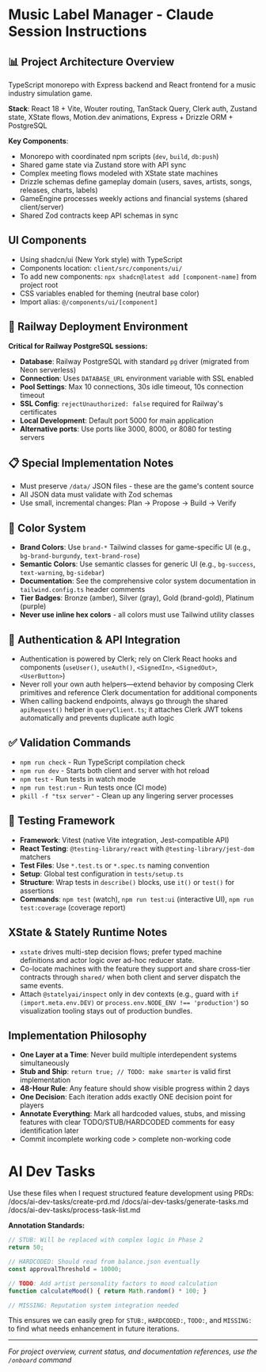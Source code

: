 # Music Label Manager - Claude Session Instructions

## 📊 Project Architecture Overview
TypeScript monorepo with Express backend and React frontend for a music industry simulation game.

**Stack**: React 18 + Vite, Wouter routing, TanStack Query, Clerk auth, Zustand state, XState flows, Motion.dev animations, Express + Drizzle ORM + PostgreSQL

**Key Components**:
- Monorepo with coordinated npm scripts (`dev`, `build`, `db:push`)
- Shared game state via Zustand store with API sync
- Complex meeting flows modeled with XState state machines
- Drizzle schemas define gameplay domain (users, saves, artists, songs, releases, charts, labels)
- GameEngine processes weekly actions and financial systems (shared client/server)
- Shared Zod contracts keep API schemas in sync

## UI Components

- Using shadcn/ui (New York style) with TypeScript
- Components location: `client/src/components/ui/`
- To add new components: `npx shadcn@latest add [component-name]` from project root
- CSS variables enabled for theming (neutral base color)
- Import alias: `@/components/ui/[component]`

## 🚨 Railway Deployment Environment
**Critical for Railway PostgreSQL sessions:**
- **Database**: Railway PostgreSQL with standard `pg` driver (migrated from Neon serverless)
- **Connection**: Uses `DATABASE_URL` environment variable with SSL enabled
- **Pool Settings**: Max 10 connections, 30s idle timeout, 10s connection timeout
- **SSL Config**: `rejectUnauthorized: false` required for Railway's certificates
- **Local Development**: Default port 5000 for main application
- **Alternative ports**: Use ports like 3000, 8000, or 8080 for testing servers

## 📋 Special Implementation Notes
- Must preserve `/data/` JSON files - these are the game's content source
- All JSON data must validate with Zod schemas
- Use small, incremental changes: Plan → Propose → Build → Verify

## 🎨 Color System
- **Brand Colors**: Use `brand-*` Tailwind classes for game-specific UI (e.g., `bg-brand-burgundy`, `text-brand-rose`)
- **Semantic Colors**: Use semantic classes for generic UI (e.g., `bg-success`, `text-warning`, `bg-sidebar`)
- **Documentation**: See the comprehensive color system documentation in `tailwind.config.ts` header comments
- **Tier Badges**: Bronze (amber), Silver (gray), Gold (brand-gold), Platinum (purple)
- **Never use inline hex colors** - all colors must use Tailwind utility classes

## 🔐 Authentication & API Integration
- Authentication is powered by Clerk; rely on Clerk React hooks and components (`useUser()`, `useAuth()`, `<SignedIn>`, `<SignedOut>`, `<UserButton>`)
- Never roll your own auth helpers—extend behavior by composing Clerk primitives and reference Clerk documentation for additional components
- When calling backend endpoints, always go through the shared `apiRequest()` helper in `queryClient.ts`; it attaches Clerk JWT tokens automatically and prevents duplicate auth logic

## ✅ Validation Commands
- `npm run check` - Run TypeScript compilation check
- `npm run dev` - Starts both client and server with hot reload
- `npm test` - Run tests in watch mode
- `npm run test:run` - Run tests once (CI mode)
- `pkill -f "tsx server"` - Clean up any lingering server processes

## 🧪 Testing Framework
- **Framework**: Vitest (native Vite integration, Jest-compatible API)
- **React Testing**: `@testing-library/react` with `@testing-library/jest-dom` matchers
- **Test Files**: Use `*.test.ts` or `*.spec.ts` naming convention
- **Setup**: Global test configuration in `tests/setup.ts`
- **Structure**: Wrap tests in `describe()` blocks, use `it()` or `test()` for assertions
- **Commands**: `npm test` (watch), `npm run test:ui` (interactive UI), `npm run test:coverage` (coverage report)

## XState & Stately Runtime Notes
- `xstate` drives multi-step decision flows; prefer typed machine definitions and actor logic over ad-hoc reducer state.
- Co-locate machines with the feature they support and share cross-tier contracts through `shared/` when both client and server dispatch the same events.
- Attach `@statelyai/inspect` only in dev contexts (e.g., guard with `if (import.meta.env.DEV)` or `process.env.NODE_ENV !== 'production'`) so visualization tooling stays out of production bundles.

## Implementation Philosophy
- **One Layer at a Time**: Never build multiple interdependent systems simultaneously
- **Stub and Ship**: `return true; // TODO: make smarter` is valid first implementation  
- **48-Hour Rule**: Any feature should show visible progress within 2 days
- **One Decision**: Each iteration adds exactly ONE decision point for players
- **Annotate Everything**: Mark all hardcoded values, stubs, and missing features with clear TODO/STUB/HARDCODED comments for easy identification later
- Commit incomplete working code > complete non-working code

# AI Dev Tasks
Use these files when I request structured feature development using PRDs:
/docs/ai-dev-tasks/create-prd.md
/docs/ai-dev-tasks/generate-tasks.md
/docs/ai-dev-tasks/process-task-list.md

**Annotation Standards:**
```javascript
// STUB: Will be replaced with complex logic in Phase 2
return 50; 

// HARDCODED: Should read from balance.json eventually  
const approvalThreshold = 10000;

// TODO: Add artist personality factors to mood calculation
function calculateMood() { return Math.random() * 100; }

// MISSING: Reputation system integration needed
```

This ensures we can easily grep for `STUB:`, `HARDCODED:`, `TODO:`, and `MISSING:` to find what needs enhancement in future iterations.

---
*For project overview, current status, and documentation references, use the `/onboard` command*
